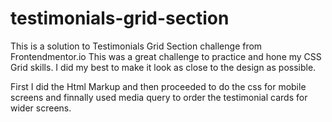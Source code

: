 # testimonials-grid-section
This is a solution to Testimonials Grid Section challenge from Frontendmentor.io
This was a great challenge to practice and hone my CSS Grid skills. I did my best to make it look as close to the design as possible.

First I did the Html Markup and then proceeded to do the css for mobile screens and finnally used media query to order the testimonial cards for wider screens.
